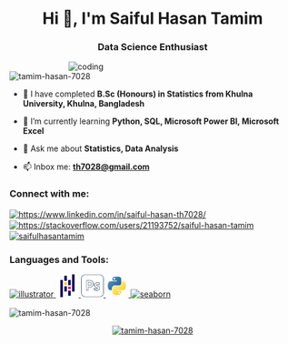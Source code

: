 
<h1 align="center">Hi 👋, I'm Saiful Hasan Tamim</h1>
<h3 align="center">Data Science Enthusiast</h3>
<img align="right" alt="coding" width="400" src="https://media2.giphy.com/media/qgQUggAC3Pfv687qPC/giphy.gif">

<p align="left"> <img src="https://komarev.com/ghpvc/?username=tamim-hasan-7028&label=Profile%20views&color=0e75b6&style=flat" alt="tamim-hasan-7028" /> </p>



- 🔭 I have completed **B.Sc (Honours) in Statistics from Khulna University, Khulna, Bangladesh**

- 🌱 I’m currently learning **Python, SQL, Microsoft Power BI, Microsoft Excel**

- 💬 Ask me about **Statistics, Data Analysis**

- 📫 Inbox me: **th7028@gmail.com**


<h3 align="left">Connect with me:</h3>
<p align="left">
<a href="https://linkedin.com/in/saiful-hasan-th7028/" target="blank"><img align="center" src="https://raw.githubusercontent.com/rahuldkjain/github-profile-readme-generator/master/src/images/icons/Social/linked-in-alt.svg" alt="https://www.linkedin.com/in/saiful-hasan-th7028/" height="30" width="40" /></a>
<a href="https://stackoverflow.com/users/21193752/saiful-hasan-tamim" target="blank"><img align="center" src="https://raw.githubusercontent.com/rahuldkjain/github-profile-readme-generator/master/src/images/icons/Social/stack-overflow.svg" alt="https://stackoverflow.com/users/21193752/saiful-hasan-tamim" height="30" width="40" /></a>
<a href="https://kaggle.com/saifulhasantamim" target="blank"><img align="center" src="https://raw.githubusercontent.com/rahuldkjain/github-profile-readme-generator/master/src/images/icons/Social/kaggle.svg" alt="saifulhasantamim" height="30" width="40" /></a>
</p>

<h3 align="left">Languages and Tools:</h3>
<p align="left"> <a href="https://www.adobe.com/in/products/illustrator.html" target="_blank" rel="noreferrer"> <img src="https://www.vectorlogo.zone/logos/adobe_illustrator/adobe_illustrator-icon.svg" alt="illustrator" width="40" height="40"/> </a> <a href="https://pandas.pydata.org/" target="_blank" rel="noreferrer"> <img src="https://raw.githubusercontent.com/devicons/devicon/2ae2a900d2f041da66e950e4d48052658d850630/icons/pandas/pandas-original.svg" alt="pandas" width="40" height="40"/> </a> <a href="https://www.photoshop.com/en" target="_blank" rel="noreferrer"> <img src="https://raw.githubusercontent.com/devicons/devicon/master/icons/photoshop/photoshop-line.svg" alt="photoshop" width="40" height="40"/> </a> <a href="https://www.python.org" target="_blank" rel="noreferrer"> <img src="https://raw.githubusercontent.com/devicons/devicon/master/icons/python/python-original.svg" alt="python" width="40" height="40"/> </a> <a href="https://seaborn.pydata.org/" target="_blank" rel="noreferrer"> <img src="https://seaborn.pydata.org/_images/logo-mark-lightbg.svg" alt="seaborn" width="40" height="40"/> </a> </p>




<p><img align="center" src="https://github-readme-streak-stats.herokuapp.com/?user=tamim-hasan-7028&&theme=tokyonight" alt="tamim-hasan-7028" /></p>
<p align="center"> <a href="https://github.com/ryo-ma/github-profile-trophy"><img src="https://github-profile-trophy.vercel.app/?username=tamim-hasan-7028&theme=tokyonight" alt="tamim-hasan-7028" /></a> </p>

